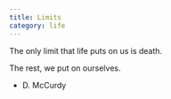 ```yaml
---
title: Limits
category: life
---
```


The only limit
that life puts on us
is death.

The rest,
we put
on ourselves.

- D. McCurdy
